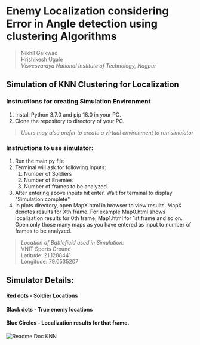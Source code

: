 # Enemy  Localization considering Error in Angle detection using clustering Algorithms

>Nikhil Gaikwad<br />
 Hrishikesh Ugale<br />
_Visvesvaraya National Institute of Technology, Nagpur_

## Simulation of KNN Clustering for Localization

### Instructions for creating Simulation Environment

1. Install Python 3.7.0 and pip 18.0 in your PC.
2. Clone the repository to directory of your PC.

>_Users may also prefer to create a virtual environment to run simulator_

### Instructions to use simulator:

1. Run the main.py file
1. Terminal will ask for following inputs:
    1. Number of Soldiers
    1. Number of Enemies
    1. Number of frames to be analyzed.
1. After entering above inputs hit enter. Wait for terminal to display "Simulation complete"
1. In plots directory, open MapX.html in browser to view results. MapX denotes results for Xth frame. For example Map0.html shows localization results for 0th frame, Map1.html for 1st frame and so on. Open only those many maps as you have entered as input to number of frames to be analyzed.


>_Location of Battlefield used in Simulation:_<br />
VNIT Sports Ground <br />
Latitude: 21.1288441<br />
Longitude: 79.0535207<br />

## Simulator Details:

#### Red dots - Soldier Locations
#### Black dots - True enemy locations
#### Blue Circles - Localization results for that frame.

![Readme Doc KNN](https://user-images.githubusercontent.com/43084197/79428925-79259a80-7fe4-11ea-95bc-11b08a1fdab9.png)